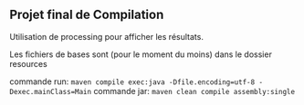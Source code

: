 ## Projet final de Compilation
Utilisation de processing pour afficher les résultats.

Les fichiers de bases sont (pour le moment du moins) dans le dossier resources

commande run: `maven compile exec:java -Dfile.encoding=utf-8 -Dexec.mainClass=Main`
commande jar: `maven clean compile assembly:single`